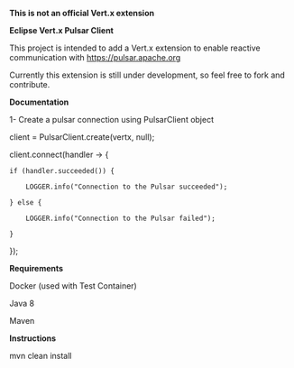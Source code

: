 **This is not an official Vert.x extension**

**Eclipse Vert.x Pulsar Client**

This project is intended to add a Vert.x extension to
enable reactive communication with https://pulsar.apache.org

Currently this extension is still under development, so feel free to fork and contribute.

**Documentation**

1- Create a pulsar connection using PulsarClient object

client = PulsarClient.create(vertx, null);

client.connect(handler -> {

    if (handler.succeeded()) {

        LOGGER.info("Connection to the Pulsar succeeded");

    } else {

        LOGGER.info("Connection to the Pulsar failed");

    }

});

**Requirements**

Docker (used with Test Container)

Java 8

Maven

**Instructions**

mvn clean install





